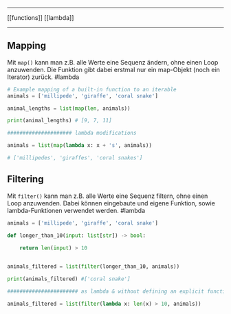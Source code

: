 ___
[[functions]]
[[lambda]]
___
## Mapping

Mit `map()` kann man z.B. alle Werte eine Sequenz ändern, ohne einen Loop anzuwenden. Die  Funktion gibt dabei erstmal nur ein map-Objekt (noch ein Iterator) zurück.
#lambda
```python
# Example mapping of a built-in function to an iterable
animals = ['millipede', 'giraffe', 'coral snake']

animal_lengths = list(map(len, animals))

print(animal_lengths) # [9, 7, 11]

##################### lambda modifications

animals = list(map(lambda x: x + 's', animals))

# ['millipedes', 'giraffes', 'coral snakes']
```
## Filtering

Mit `filter()` kann man z.B. alle Werte eine Sequenz filtern, ohne einen Loop anzuwenden.
Dabei können eingebaute und eigene Funktion, sowie lambda-Funktionen verwendet werden.
#lambda
```python
animals = ['millipede', 'giraffe', 'coral snake']

def longer_than_10(input: list[str]) -> bool:

    return len(input) > 10

  
animals_filtered = list(filter(longer_than_10, animals))

print(animals_filtered) #['coral snake']

####################### as lambda & without defining an explicit function

animals_filtered = list(filter(lambda x: len(x) > 10, animals))
```
